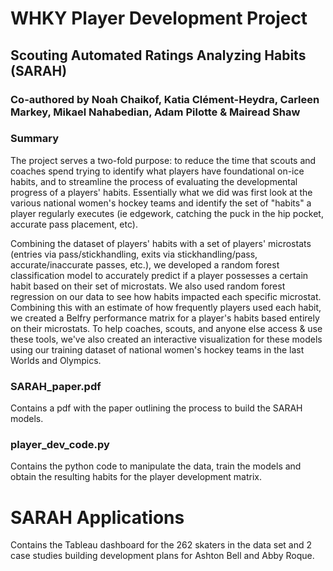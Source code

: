 # WHKY Player Development Project
## Scouting Automated Ratings Analyzing Habits (SARAH)
### Co-authored by Noah Chaikof, Katia Clément-Heydra, Carleen Markey, Mikael Nahabedian, Adam Pilotte & Mairead Shaw 

### Summary
The project serves a two-fold purpose: to reduce the time that scouts and coaches spend trying to identify what players have foundational on-ice habits, and to streamline the process of evaluating the developmental progress of a players' habits. Essentially what we did was first look at the various national women's hockey teams and identify the set of "habits" a player regularly executes (ie edgework, catching the puck in the hip pocket, accurate pass placement, etc). 

Combining the dataset of players' habits with a set of players' microstats (entries via pass/stickhandling, exits via stickhandling/pass, accurate/inaccurate passes, etc.), we developed a random forest classification model to accurately predict if a player possesses a certain habit based on their set of microstats. We also used random forest regression on our data to see how habits impacted each specific microstat. Combining this with an estimate of how frequently players used each habit, we created a Belfry performance matrix for a player's habits based entirely on their microstats. To help coaches, scouts, and anyone else access & use these tools, we've also created an interactive visualization for these models using our training dataset of national women's hockey teams in the last Worlds and Olympics.

### SARAH_paper.pdf
Contains a pdf with the paper outlining the process to build the SARAH models.

### player_dev_code.py
Contains the python code to manipulate the data, train the models and obtain the resulting habits for the player development matrix.

# SARAH Applications
Contains the Tableau dashboard for the 262 skaters in the data set and 2 case studies building development plans for Ashton Bell and Abby Roque.

